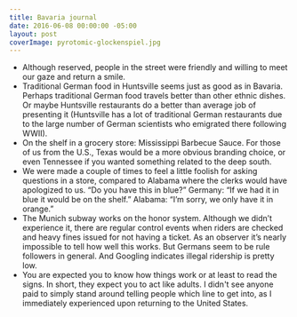 ```yaml
---
title: Bavaria journal
date: 2016-06-08 00:00:00 -05:00
layout: post
coverImage: pyrotomic-glockenspiel.jpg
---
```


- Although reserved, people in the street were friendly and willing to meet our gaze and return a smile.
- Traditional German food in Huntsville seems just as good as in Bavaria. Perhaps traditional German food travels better than other ethnic dishes. Or maybe Huntsville restaurants do a better than average job of presenting it (Huntsville has a lot of traditional German restaurants due to the large number of German scientists who emigrated there following WWII).
- On the shelf in a grocery store: Mississippi Barbecue Sauce. For those of us from the U.S., Texas would be a more obvious branding choice, or even Tennessee if you wanted something related to the deep south.
- We were made a couple of times to feel a little foolish for asking questions in a store, compared to Alabama where the clerks would have apologized to us. “Do you have this in blue?” Germany: “If we had it in blue it would be on the shelf.” Alabama: “I’m sorry, we only have it in orange.”
- The Munich subway works on the honor system. Although we didn’t experience it, there are regular control events when riders are checked and heavy fines issued for not having a ticket. As an observer it’s nearly impossible to tell how well this works. But Germans seem to be rule followers in general. And Googling indicates illegal ridership is pretty low.
- You are expected you to know how things work or at least to read the signs. In short, they expect you to act like adults. I didn't see anyone paid to simply stand around telling people which line to get into, as I immediately experienced upon returning to the United States.

